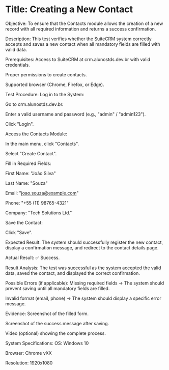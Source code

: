 # Title: Creating a New Contact
Objective:
To ensure that the Contacts module allows the creation of a new record with all required information and returns a success confirmation.

Description:
This test verifies whether the SuiteCRM system correctly accepts and saves a new contact when all mandatory fields are filled with valid data.

Prerequisites:
Access to SuiteCRM at crm.alunostds.dev.br with valid credentials.

Proper permissions to create contacts.

Supported browser (Chrome, Firefox, or Edge).

Test Procedure:
Log in to the System:

Go to crm.alunostds.dev.br.

Enter a valid username and password (e.g., "admin" / "admin123").

Click "Login".

Access the Contacts Module:

In the main menu, click "Contacts".

Select "Create Contact".

Fill in Required Fields:

First Name: "João Silva"

Last Name: "Souza"

Email: "joao.souza@example.com"

Phone: "+55 (11) 98765-4321"

Company: "Tech Solutions Ltd."

Save the Contact:

Click "Save".

Expected Result:
The system should successfully register the new contact, display a confirmation message, and redirect to the contact details page.

Actual Result:
✅ Success.

Result Analysis:
The test was successful as the system accepted the valid data, saved the contact, and displayed the correct confirmation.

Possible Errors (if applicable):
Missing required fields → The system should prevent saving until all mandatory fields are filled.

Invalid format (email, phone) → The system should display a specific error message.

Evidence:
Screenshot of the filled form.

Screenshot of the success message after saving.

Video (optional) showing the complete process.

System Specifications:
OS: Windows 10

Browser: Chrome vXX

Resolution: 1920x1080
